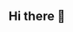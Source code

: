 ## Hi there 👋

<!--
**sajjad-jisun/sajjad-jisun** is a ✨ _special_ ✨ repository because its `README.md` (this file) appears on your GitHub profile.

Here are some ideas to get you started:

- 🔭 I’m currently working on ...
- 🌱 I’m currently learning ...<h1 align="center">Hi 👋, I'm Sajjad Jisun</h1>
<h3 align="center">I'm [Sajjad Jisun](https://www.linkedin.com/in/sajjadjisun/) from Bangladesh, A CSE Undergrad , A full-time Developer & Programmer 👨‍💻 Pursuing my BSc from [CUET](https://www.cuet.ac.bd/) 🚀</h3>

<img align="right" alt="coding" width="400" src="https://i.pinimg.com/originals/e4/26/70/e426702edf874b181aced1e2fa5c6cde.gif">

<p align="left"> <img src="https://komarev.com/ghpvc/?username=sajjad-jisun&label=Profile%20views&color=0e75b6&style=flat" alt="sajjad-jisun" /> </p>

<p align="left"> <a href="https://twitter.com/" target="blank"><img src="https://img.shields.io/twitter/follow/?logo=twitter&style=for-the-badge" alt="" /></a> </p>

- 🔭 I’m currently studying at [Chittagong University of Engineering & Technology](https://www.cuet.ac.bd)

- 🌱 I’m currently learning **Computer Science and Programming**

- 💬 Ask me about **anything related to Developing, Programming and related technologies**

- 📫 How to reach me **sajjad.jisun@gmail.com**

- 📄 Know about my experiences [https://www.behance.net/mdsajjisun](https://www.behance.net/mdsajjisun)

- ⚡ Fun fact **I use tabs over spaces**

<h3 align="left">Connect with me:</h3>
<p align="left">
<a href="https://linkedin.com/in/sajjadjisun" target="blank"><img align="center" src="https://raw.githubusercontent.com/rahuldkjain/github-profile-readme-generator/master/src/images/icons/Social/linked-in-alt.svg" alt="sajjadjisun" height="30" width="40" /></a>
<a href="https://fb.com/sajjad.jisun" target="blank"><img align="center" src="https://raw.githubusercontent.com/rahuldkjain/github-profile-readme-generator/master/src/images/icons/Social/facebook.svg" alt="sajjad.jisun" height="30" width="40" /></a>
<a href="https://instagram.com/sajjad.jisun" target="blank"><img align="center" src="https://raw.githubusercontent.com/rahuldkjain/github-profile-readme-generator/master/src/images/icons/Social/instagram.svg" alt="sajjad.jisun" height="30" width="40" /></a>
<a href="https://www.behance.net/mdsajjisun" target="blank"><img align="center" src="https://raw.githubusercontent.com/rahuldkjain/github-profile-readme-generator/master/src/images/icons/Social/behance.svg" alt="mdsajjisun" height="30" width="40" /></a>
<a href="https://www.codechef.com/users/sajjad_jisun" target="blank"><img align="center" src="https://cdn.jsdelivr.net/npm/simple-icons@3.1.0/icons/codechef.svg" alt="sajjad_jisun" height="30" width="40" /></a>
<a href="https://codeforces.com/profile/sajjad.jisun" target="blank"><img align="center" src="https://raw.githubusercontent.com/rahuldkjain/github-profile-readme-generator/master/src/images/icons/Social/codeforces.svg" alt="sajjad.jisun" height="30" width="40" /></a>
<a href="https://www.leetcode.com/sajjad_jisun" target="blank"><img align="center" src="https://raw.githubusercontent.com/rahuldkjain/github-profile-readme-generator/master/src/images/icons/Social/leet-code.svg" alt="sajjad_jisun" height="30" width="40" /></a>
<a href="https://discord.gg/sajjad_jisun" target="blank"><img align="center" src="https://raw.githubusercontent.com/rahuldkjain/github-profile-readme-generator/master/src/images/icons/Social/discord.svg" alt="sajjad_jisun" height="30" width="40" /></a>
</p>

<h3 align="left">Languages and Tools:</h3>
<p align="left"> <a href="https://developer.android.com" target="_blank" rel="noreferrer"> <img src="https://raw.githubusercontent.com/devicons/devicon/master/icons/android/android-original-wordmark.svg" alt="android" width="40" height="40"/> </a> <a href="https://www.cprogramming.com/" target="_blank" rel="noreferrer"> <img src="https://raw.githubusercontent.com/devicons/devicon/master/icons/c/c-original.svg" alt="c" width="40" height="40"/> </a> <a href="https://www.w3schools.com/cpp/" target="_blank" rel="noreferrer"> <img src="https://raw.githubusercontent.com/devicons/devicon/master/icons/cplusplus/cplusplus-original.svg" alt="cplusplus" width="40" height="40"/> </a> <a href="https://www.w3schools.com/css/" target="_blank" rel="noreferrer"> <img src="https://raw.githubusercontent.com/devicons/devicon/master/icons/css3/css3-original-wordmark.svg" alt="css3" width="40" height="40"/> </a> <a href="https://www.w3.org/html/" target="_blank" rel="noreferrer"> <img src="https://raw.githubusercontent.com/devicons/devicon/master/icons/html5/html5-original-wordmark.svg" alt="html5" width="40" height="40"/> </a> <a href="https://www.adobe.com/in/products/illustrator.html" target="_blank" rel="noreferrer"> <img src="https://www.vectorlogo.zone/logos/adobe_illustrator/adobe_illustrator-icon.svg" alt="illustrator" width="40" height="40"/> </a> <a href="https://www.python.org" target="_blank" rel="noreferrer"> <img src="https://raw.githubusercontent.com/devicons/devicon/master/icons/python/python-original.svg" alt="python" width="40" height="40"/> </a> </p>

<p><img align="left" src="https://github-readme-stats.vercel.app/api/top-langs?username=sajjad-jisun&show_icons=true&locale=en&layout=compact" alt="sajjad-jisun" /></p>

<p>&nbsp;<img align="center" src="https://github-readme-stats.vercel.app/api?username=sajjad-jisun&show_icons=true&locale=en" alt="sajjad-jisun" /></p>

<p><img align="center" src="https://github-readme-streak-stats.herokuapp.com/?user=sajjad-jisun&" alt="sajjad-jisun" /></p>

- 👯 I’m looking to collaborate on ...
- 🤔 I’m looking for help with ...
- 💬 Ask me about ...
- 📫 How to reach me: ...
- 😄 Pronouns: ...
- ⚡ Fun fact: ...
-->
